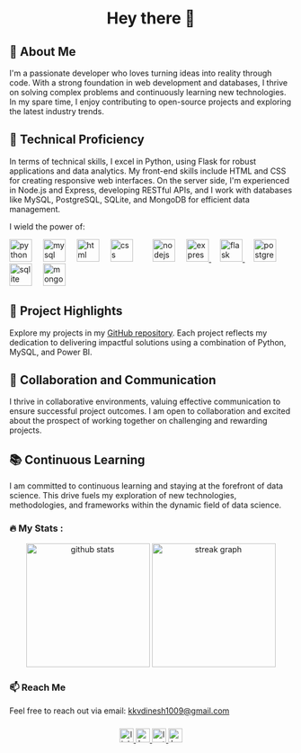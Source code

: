 <h1 align="center">Hey there 👋</h1>

## 👋 About Me

I'm a passionate developer who loves turning ideas into reality through code. With a strong foundation in web development and databases, I thrive on solving complex problems and continuously learning new technologies. In my spare time, I enjoy contributing to open-source projects and exploring the latest industry trends.

## 🚀 Technical Proficiency

In terms of technical skills, I excel in Python, using Flask for robust applications and data analytics. My front-end skills include HTML and CSS for creating responsive web interfaces. On the server side, I'm experienced in Node.js and Express, developing RESTful APIs, and I work with databases like MySQL, PostgreSQL, SQLite, and MongoDB for efficient data management.

I wield the power of:

<div align="left">
  <img src="https://cdn.jsdelivr.net/gh/devicons/devicon/icons/python/python-original.svg" height="40" alt="python logo" />
<img width="12" />
<img src="https://cdn.jsdelivr.net/gh/devicons/devicon/icons/mysql/mysql-original-wordmark.svg" height="40" alt="mysql logo" />
<img width="12" />
<img src="https://cdn.jsdelivr.net/gh/devicons/devicon/icons/html5/html5-original-wordmark.svg" height="40" alt="html logo" />
<img width="12" />
<img src="https://cdn.jsdelivr.net/gh/devicons/devicon/icons/css3/css3-original-wordmark.svg" height="40" alt="css logo" />
<img width="12" />
<!--   <a href="https://powerbi.microsoft.com/" target="_blank">
    <img src="https://www.vhv.rs/dpng/d/611-6114310_microsoft-power-bi-logo-png-picture-power-bi.png" height="40" alt="powerbi logo" />
  </a>
  <img width="12" />
  <a href="https://www.microsoft.com/en-us/microsoft-365/excel" target="_blank">
    <img src="https://i.pinimg.com/236x/b4/47/ff/b447ff91c4591008383512eec64d1d96.jpg?nii=t" height="40" alt="excel logo" />
  </a> -->
  <img width="12" />
  <img src="https://cdn.jsdelivr.net/gh/devicons/devicon/icons/nodejs/nodejs-original-wordmark.svg" height="40" alt="nodejs logo" />
  <img width="12" />
  <a href="https://expressjs.com/" target="_blank">
    <img src="https://buttercms.com/static/images/tech_banners/ExpressJS.8587dd0647ca.png" height="40" alt="express logo" />
  </a>
  <img width="12" />
  <a href="https://flask.palletsprojects.com/" target="_blank">
    <img src="https://codesoftic.com/wp-content/uploads/2019/12/flask.png" height="40" alt="flask logo" />
  </a>
  <img width="12" />
  <img src="https://cdn.jsdelivr.net/gh/devicons/devicon/icons/postgresql/postgresql-original-wordmark.svg" height="40" alt="postgresql logo" />
  <img width="12" />
  <img src="https://cdn.jsdelivr.net/gh/devicons/devicon/icons/sqlite/sqlite-original-wordmark.svg" height="40" alt="sqlite logo" />
  <img width="12" />
  <img src="https://cdn.jsdelivr.net/gh/devicons/devicon/icons/mongodb/mongodb-original-wordmark.svg" height="40" alt="mongodb logo" />
</div>

## 🌟 Project Highlights

Explore my projects in my [GitHub repository](https://github.com/kkv-dinesh?tab=repositories). Each project reflects my dedication to delivering impactful solutions using a combination of Python, MySQL, and Power BI.

## 🤝 Collaboration and Communication

I thrive in collaborative environments, valuing effective communication to ensure successful project outcomes. I am open to collaboration and excited about the prospect of working together on challenging and rewarding projects.

## 📚 Continuous Learning

I am committed to continuous learning and staying at the forefront of data science. This drive fuels my exploration of new technologies, methodologies, and frameworks within the dynamic field of data science.

### 

<h3 align="left">🔥 My Stats :</h3>

<div align="center">
  <img src="https://github-readme-stats.vercel.app/api?username=kkv-dinesh&show_icons=true&theme=radical" height="220" alt="github stats" />
  <img src="https://github-readme-streak-stats.herokuapp.com/?user=kkv-dinesh&theme=radical" height="220" alt="streak graph" />
</div>

### 

<h3 align="left">📫 Reach Me</h3>

<p align="left">Feel free to reach out via email: <a href="mailto:kkvdinesh1009@gmail.com">kkvdinesh1009@gmail.com</a></p>

### 

<div align="center">
  <a href="https://www.linkedin.com/in/dinesh-k-k-v-b61524224/" target="_blank">
    <img src="https://img.shields.io/static/v1?message=LinkedIn&logo=linkedin&label=&color=0077B5&logoColor=white&labelColor=&style=for-the-badge" height="25" alt="linkedin logo" />
  </a>
  <a href="https://www.hackerrank.com/profile/dineshkkv" target="_blank">
  <img src="https://img.shields.io/static/v1?message=HackerRank&logo=hackerrank&label=&color=2EC866&logoColor=white&labelColor=&style=for-the-badge" height="25" alt="hackerrank logo" />
  </a>
  <a href="https://leetcode.com/u/dinesh_33/" target="_blank">
  <img src="https://img.shields.io/static/v1?message=LeetCode&logo=leetcode&label=&color=F9C24D&logoColor=white&labelColor=&style=for-the-badge" height="25" alt="leetcode logo" />
  </a>
  <a href="https://www.kaggle.com/dineshkkv" target="_blank">
  <img src="https://img.shields.io/static/v1?message=Kaggle&logo=kaggle&label=&color=20BEFF&logoColor=white&labelColor=&style=for-the-badge" height="25" alt="kaggle logo" />
  </a>
</div>
